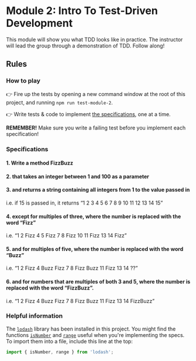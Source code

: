 # Module 2: Intro To Test-Driven Development

This module will show you what TDD looks like in practice. The instructor will lead the group through a demonstration of TDD. Follow along!

## Rules

### How to play

👉 Fire up the tests by opening a new command window at the root of this project, and running `npm run test-module-2`.

👉 Write tests & code to implement [the specifications](#specifications), one at a time.

**REMEMBER!** Make sure you write a failing test before you implement each specification!

### Specifications

#### 1. Write a method FizzBuzz

#### 2. that takes an integer between 1 and 100 as a parameter

#### 3. and returns a string containing all integers from 1 to the value passed in

i.e. if 15 is passed in, it returns “1 2 3 4 5 6 7 8 9 10 11 12 13 14 15”

#### 4. except for multiples of three, where the number is replaced with the word “Fizz”

i.e. “1 2 Fizz 4 5 Fizz 7 8 Fizz 10 11 Fizz 13 14 Fizz”

#### 5. and for multiples of five, where the number is replaced with the word “Buzz”

i.e. “1 2 Fizz 4 Buzz Fizz 7 8 Fizz Buzz 11 Fizz 13 14 ??”

#### 6. and for numbers that are multiples of both 3 and 5, where the number is replaced with the word “FizzBuzz”.

i.e. “1 2 Fizz 4 Buzz Fizz 7 8 Fizz Buzz 11 Fizz 13 14 FizzBuzz”

### Helpful information

The [`lodash`](https://lodash.com/docs) library has been installed in this project. You might find the functions [`isNumber`](https://lodash.com/docs#isNumber) and [`range`](https://lodash.com/docs#range) useful when you're implementing the specs. To import them into a file, include this line at the top:

```javascript
import { isNumber, range } from 'lodash';
```
